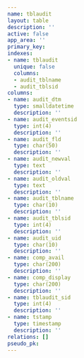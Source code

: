 ```yaml
---
name: tblaudit
layout: table
description: ''
active: false
app_area: ''
primary_key: 
indexes:
- name: tblaudit
  unique: false
  columns:
  - audit_tblname
  - audit_tblsid
columns:
- name: audit_dtm
  type: smalldatetime
  description: ''
- name: audit_eventsid
  type: int(4)
  description: ''
- name: audit_fld
  type: char(50)
  description: ''
- name: audit_newval
  type: text
  description: ''
- name: audit_oldval
  type: text
  description: ''
- name: audit_tblname
  type: char(10)
  description: ''
- name: audit_tblsid
  type: int(4)
  description: ''
- name: audit_uid
  type: char(10)
  description: ''
- name: comp_avail
  type: char(200)
  description: ''
- name: comp_display
  type: char(200)
  description: ''
- name: tblaudit_sid
  type: int(4)
  description: ''
- name: tstamp
  type: timestamp
  description: ''
relations: []
pseudo_pk: 
---
```


